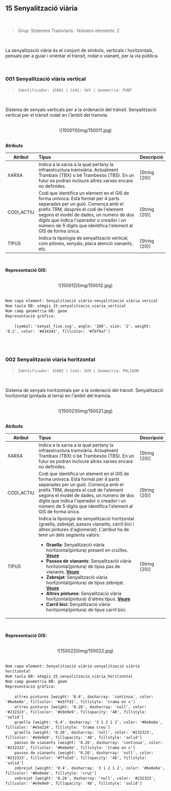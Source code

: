 ## 15 Senyalització viària

<br/>

>  Grup: Sistemes Tramviaris · Número elements: 2

<br/>

La senyalització viària és el conjunt de símbols, verticals i horitzontals, pensats per a guiar i orientar el trànsit, rodat o vianant, per la via pública.

<br/>

### 001 Senyalització viària vertical

> `Identificador: 15001 | Codi: SVV | Geometria: PUNT`

<br/>

Sistema de senyals verticals per a la ordenació del trànsit. Senyalització vertical per el trànsit rodat en l'àmbit del tramvia.

<br/>

<center>![150011](img/150011.jpg)</center>

<br/>


**Atributs**

| Atribut       | Tipus    | Descripció  |
| ------------- |:-------------| :-----|
| XARXA         | Indica a la xarxa a la qual pertany la infraestructura tramviària. Actualment Trambaix (TBX) o bé Trambesòs (TBS). En un futur es podran incloure altres xarxes encara no definides. | [String (20)] |
| CODI_ACTIU    | Codi que identifica un element en el GIS de forma unívoca. Està format per 4 parts separades per un guió. Comença amb el prefix TRM, després el codi de l'element segons el model de dades, un numero de dos dígits que indica l'operador o creador i un número de 5 dígits que identifica l'element al GIS de forma única.      |   [String (20)] |
| TIPUS | Indica la tipologia de senyalització vertical, com pilones, senyals, placa atenció vianants, etc. | [String (20)] |


<br/>

**Representació GIS:**

<br/>
<center>![150012](img/150012.jpg)</center>
<br/>

    Nom capa element: Senyalització viària-senyalització viària verical
    Nom taula DB: atmgis_15_senyalitzacio_viaria_vertical
    Nom camp geometria DB: geom
    Representació gràfica:

        [symbol: 'senyal_fixe.svg', angle: '180', size: '2', weight: '0.2', color: '#434343', fillcolor: '#fbf9a7']

<br/><br/>

### 002 Senyalització viària horitzontal

> `Identificador: 15002 | Codi: SVH | Geometria: POLÍGON`

<br/>

Sistema de senyals horitzontals per a la ordenació del trànsit. Senyalització horitzontal (pintada al terra) en l'àmbit del tramvia.

<br/>
<center>![150021](img/150021.jpg)</center>
<br/>


**Atributs**

| Atribut       | Tipus    | Descripció  |
| ------------- |:-------------| :-----|
| XARXA         | Indica a la xarxa a la qual pertany la infraestructura tramviària. Actualment Trambaix (TBX) o bé Trambesòs (TBS). En un futur es podran incloure altres xarxes encara no definides. | [String (20)] |
| CODI_ACTIU    | Codi que identifica un element en el GIS de forma unívoca. Està format per 4 parts separades per un guió. Comença amb el prefix TRM, després el codi de l'element segons el model de dades, un numero de dos dígits que indica l'operador o creador i un número de 5 dígits que identifica l'element al GIS de forma única.      |   [String (20)] |
| TIPUS | Indica la tipologia de senyalització horitzontal (graella, zebrejat, passos vianants, carril bici i altres pintures d'aglomerat). L'atribut ha de tenir un dels següents valors:<ul><li>**Graella**: Senyalització viària horitzontal(pintura) present en cruïlles. [**Veure**](img/1500211.jpg) </li><li>**Passos de vianants**: Senyalització viària horitzontal(pintura) de tipus pas de vianants. [**Veure**](img/1500212.jpg) </li><li>**Zebrejat**: Senyalització viària horitzontal(pintura) de tipus zebrejat. [**Veure**](img/1500213.jpg) </li><li>**Altres pintures**: Senyalització viària horitzontal(pintura) d'altres tipus. [**Veure**](img/1500214.jpg) </li><li>**Carril bici**: Senyalització viària horitzontal(pintura) de tipus carril bici. </li> | [String (20)] |

<br/>

**Representació GIS:**

<br/>
<center>![150022](img/150022.jpg)</center>
<br/>

    Nom capa element: Senyalització viària-senyalització viària horitzontal
    Nom taula DB: atmgis_15_senyalitzacio_viaria_horitzontal
    Nom camp geometria DB: geom
    Representació gràfica:

        altres pintures [weight: '0.4', dasharray: 'continua', color: '#6e6e6e', fillcolor: '#a5ffd1', fillstyle: 'trama en x']
        altres pintures [weight: '0.26', dasharray: 'null', color: '#232323', fillcolor: '#e9e9e9', fillopacity: '48', fillstyle: 'solid']
        graella [weight: '0.4', dasharray: '3 1 2 1 2', color: '#6e6e6e', fillcolor: '#e5e224', fillstyle: 'trama creu']
        graella [weight: '0.26', dasharray: 'null', color: '#232323', fillcolor: '#e9e9e9', fillopacity: '48', fillstyle: 'solid']
        passos de vianants [weight: '0.26', dasharray: 'continua', color: '#232323', fillcolor: '#6e6e6e', fillstyle: 'trama en x']
        passos de vianants [weight: '0.26', dasharray: 'null', color: '#232323', fillcolor: '#ffa5a5', fillopacity: '48', fillstyle: 'solid']
        zebrejat [weight: '0.4', dasharray: '3 1 2 1 2', color: '#6e6e6e', fillcolor: '#6e6e6e', fillstyle: 'cruz']
        zebrejat [weight: '0.26', dasharray: 'null', color: '#232323', fillcolor: '#e9e9e9', fillopacity: '48', fillstyle: 'solid']
